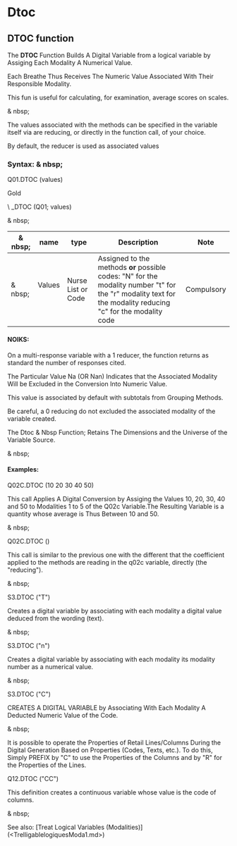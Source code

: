 # Dtoc

## DTOC function

The **DTOC** Function Builds A Digital Variable from a logical variable by Assiging Each Modality A Numerical Value.

Each Breathe Thus Receives The Numeric Value Associated With Their Responsible Modality.

This fun is useful for calculating, for examination, average scores on scales.

& nbsp;

The values ​​associated with the methods can be specified in the variable itself via are reducing, or directly in the function call, of your choice.

By default, the reducer is used as associated values

### Syntax: & nbsp;

Q01.DTOC (values)

Gold

\ _DTOC (Q01; values)

& nbsp;

| & nbsp; | **name** | **type** | **Description** | **Note** |
| --- | --- | --- | --- | --- |
| & nbsp; | Values ​​| Nurse List or Code | Assigned to the methods **or** possible codes: "N" for the modality number "t" for the "r" modality text for the modality reducing "c" for the modality code | Compulsory |

#### NOIKS:

On a multi-response variable with a 1 reducer, the function returns as standard the number of responses cited.

The Particular Value Na (OR Nan) Indicates that the Associated Modality Will be Excluded in the Conversion Into Numeric Value.

This value is associated by default with subtotals from Grouping Methods.

Be careful, a 0 reducing do not excluded the associated modality of the variable created.

The Dtoc & Nbsp Function; Retains The Dimensions and the Universe of the Variable Source.

& nbsp;

#### Examples:

Q02C.DTOC (10 20 30 40 50)

This call Applies A Digital Conversion by Assiging the Values ​​10, 20, 30, 40 and 50 to Modalities 1 to 5 of the Q02c Variable.The Resulting Variable is a quantity whose average is Thus Between 10 and 50.

& nbsp;

Q02C.DTOC ()

This call is similar to the previous one with the different that the coefficient applied to the methods are reading in the q02c variable, directly (the "reducing").

& nbsp;

S3.DTOC ("T")

Creates a digital variable by associating with each modality a digital value deduced from the wording (text).

& nbsp;

S3.DTOC ("n")

Creates a digital variable by associating with each modality its modality number as a numerical value.

& nbsp;

S3.DTOC ("C")

CREATES A DIGITAL VARIABLE by Associating With Each Modality A Deducted Numeric Value of the Code.

& nbsp;

It is possible to operate the Properties of Retail Lines/Columns During the Digital Generation Based on Properties (Codes, Texts, etc.). To do this, Simply PREFIX by "C" to use the Properties of the Columns and by "R" for the Properties of the Lines.

Q12.DTOC ("CC")

This definition creates a continuous variable whose value is the code of columns.

& nbsp;

See also: [Treat Logical Variables (Modalities)] (<TrelligablelogiquesModa1.md>)